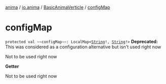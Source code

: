 [anima](../../index.md) / [io.anima](../index.md) / [BasicAnimaVerticle](index.md) / [configMap](./config-map.md)

# configMap

`protected val ~~configMap~~: LocalMap<`[`String`](https://kotlinlang.org/api/latest/jvm/stdlib/kotlin/-string/index.html)`!, `[`String`](https://kotlinlang.org/api/latest/jvm/stdlib/kotlin/-string/index.html)`!>`
**Deprecated:** This was considered as a configuration alternative but isn't used right now

Not to be used right now

**Getter**

Not to be used right now

